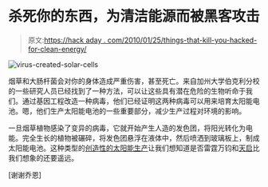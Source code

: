# 杀死你的东西，为清洁能源而被黑客攻击

> 原文:[https://hack aday . com/2010/01/25/things-that-kill-you-hacked-for-clean-energy/](https://hackaday.com/2010/01/25/things-that-kill-you-hacked-for-clean-energy/)

![](../Images/b88d4e738d9efe47349920fab86c333a.png "virus-created-solar-cells")

烟草和大肠杆菌会对你的身体造成严重伤害，甚至死亡。来自加州大学伯克利分校的一些研究人员已经找到了一种方法，可以让这些具有潜在危险的生物听命于我们。通过基因工程改造一种病毒，他们已经证明这两种病毒可以用来培育太阳能电池。嗯，他们生产太阳能电池的一些重要部分，减少生产过程对环境的影响。

一旦烟草植物感染了变异的病毒，它就开始产生人造的发色团，将阳光转化为电能。完全生长的植物被碾碎，将发色团悬浮在液体中，然后喷洒到玻璃板上，制成太阳能电池。这种类型的[创造性的太阳能生产](http://hackaday.com/2009/09/08/diy-solar-panels/)让我们想知道是否雷霆万钧和[天启](http://hackaday.com/2008/12/11/walkdrive-a-dogmotorcycle/)比我们想象的还要遥远。

[谢谢乔恩]